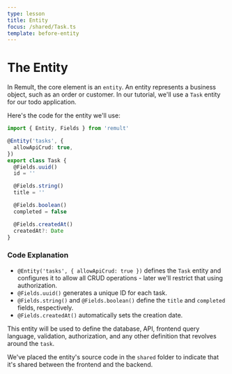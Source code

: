 ```yaml
---
type: lesson
title: Entity
focus: /shared/Task.ts
template: before-entity
---
```


# The Entity

In Remult, the core element is an `entity`. An entity represents a business object, such as an order or customer. In our tutorial, we'll use a `Task` entity for our todo application.

Here's the code for the entity we'll use:

```ts title="shared/Task.ts" add={3-5,7,10,13,16,19}
import { Entity, Fields } from 'remult'

@Entity('tasks', {
  allowApiCrud: true,
})
export class Task {
  @Fields.uuid()
  id = ''

  @Fields.string()
  title = ''

  @Fields.boolean()
  completed = false

  @Fields.createdAt()
  createdAt?: Date
}
```

### Code Explanation

- `@Entity('tasks', { allowApiCrud: true })` defines the `Task` entity and configures it to allow all CRUD operations - later we'll restrict that using authorization.
- `@Fields.uuid()` generates a unique ID for each task.
- `@Fields.string()` and `@Fields.boolean()` define the `title` and `completed` fields, respectively.
- `@Fields.createdAt()` automatically sets the creation date.

This entity will be used to define the database, API, frontend query language, validation, authorization, and any other definition that revolves around the `task`.

We've placed the entity's source code in the `shared` folder to indicate that it's shared between the frontend and the backend.
